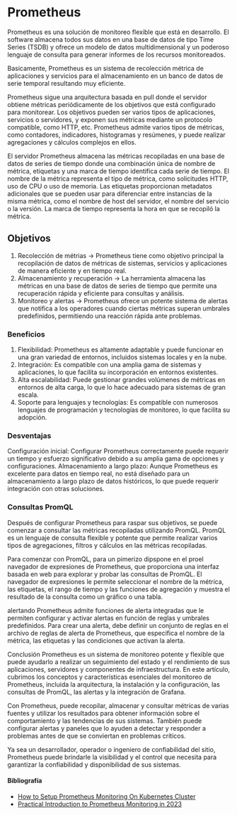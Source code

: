 # Prometheus

Prometheus es una solución de monitoreo flexible que está en desarrollo. El software almacena todos sus datos en una base de datos de tipo Time Series (TSDB) y ofrece un modelo de datos multidimensional y un poderoso lenguaje de consulta para generar informes de los recursos monitoreados.

Basicamente, Prometheus es un sistema de recolección métrica de aplicaciones y servicios para el almacenamiento en un banco de datos de serie temporal resultando muy eficiente.

Prometheus sigue una arquitectura basada en pull donde el servidor obtiene métricas periódicamente de los objetivos que está configurado para monitorear. Los objetivos pueden ser varios tipos de aplicaciones, servicios o servidores, y exponen sus métricas mediante un protocolo compatible, como HTTP, etc. Prometheus admite varios tipos de métricas, como contadores, indicadores, histogramas y resúmenes, y puede realizar agregaciones y cálculos complejos en ellos.

El servidor Prometheus almacena las métricas recopiladas en una base de datos de series de tiempo donde una combinación única de nombre de métrica, etiquetas y una marca de tiempo identifica cada serie de tiempo. El nombre de la métrica representa el tipo de métrica, como solicitudes HTTP, uso de CPU o uso de memoria. Las etiquetas proporcionan metadatos adicionales que se pueden usar para diferenciar entre instancias de la misma métrica, como el nombre de host del servidor, el nombre del servicio o la versión. La marca de tiempo representa la hora en que se recopiló la métrica.

## Objetivos

1. Recolección de métrias $\rightarrow$ Prometheus tiene como objetivo principal la recopilación de datos de métricas de sistemas, servicios y aplicaciones de manera eficiente y en tiempo real.
2. Almacenamiento y recuperación $\rightarrow$ La herramienta almacena las métricas en una base de datos de series de tiempo que permite una recuperación rápida y eficiente para consultas y análisis.
3. Monitoreo y alertas $\rightarrow$ Prometheus ofrece un potente sistema de alertas que notifica a los operadores cuando ciertas métricas superan umbrales predefinidos, permitiendo una reacción rápida ante problemas.

### Beneficios

1. Flexibilidad: Prometheus es altamente adaptable y puede funcionar en una gran variedad de entornos, incluidos sistemas locales y en la nube.
2. Integración: Es compatible con una amplia gama de sistemas y aplicaciones, lo que facilita su incorporación en entornos existentes.
3. Alta escalabilidad: Puede gestionar grandes volúmenes de métricas en entornos de alta carga, lo que lo hace adecuado para sistemas de gran escala.
4. Soporte para lenguajes y tecnologías: Es compatible con numerosos lenguajes de programación y tecnologías de monitoreo, lo que facilita su adopción.

### Desventajas

Configuración inicial: Configurar Prometheus correctamente puede requerir un tiempo y esfuerzo significativo debido a su amplia gama de opciones y configuraciones.
Almacenamiento a largo plazo: Aunque Prometheus es excelente para datos en tiempo real, no está diseñado para un almacenamiento a largo plazo de datos históricos, lo que puede requerir integración con otras soluciones.

### Consultas PromQL

Después de configurar Prometheus para raspar sus objetivos, se puede comenzar a consultar las métricas recopiladas utilizando PromQL. PromQL es un lenguaje de consulta flexible y potente que permite realizar varios tipos de agregaciones, filtros y cálculos en las métricas recopiladas.

Para comenzar con PromQL,  para un pimerizo dipspone en el proel navegador de expresiones de Prometheus, que proporciona una interfaz basada en web para explorar y probar las consultas de PromQL. El navegador de expresiones le permite seleccionar el nombre de la métrica, las etiquetas, el rango de tiempo y las funciones de agregación y muestra el resultado de la consulta como un gráfico o una tabla.

alertando
Prometheus admite funciones de alerta integradas que le permiten configurar y activar alertas en función de reglas y umbrales predefinidos. Para crear una alerta, debe definir un conjunto de reglas en el archivo de reglas de alerta de Prometheus, que especifica el nombre de la métrica, las etiquetas y las condiciones que activan la alerta.

Conclusión
Prometheus es un sistema de monitoreo potente y flexible que puede ayudarlo a realizar un seguimiento del estado y el rendimiento de sus aplicaciones, servidores y componentes de infraestructura. En este artículo, cubrimos los conceptos y características esenciales del monitoreo de Prometheus, incluida la arquitectura, la instalación y la configuración, las consultas de PromQL, las alertas y la integración de Grafana.

Con Prometheus, puede recopilar, almacenar y consultar métricas de varias fuentes y utilizar los resultados para obtener información sobre el comportamiento y las tendencias de sus sistemas. También puede configurar alertas y paneles que lo ayuden a detectar y responder a problemas antes de que se conviertan en problemas críticos.

Ya sea un desarrollador, operador o ingeniero de confiabilidad del sitio, Prometheus puede brindarle la visibilidad y el control que necesita para garantizar la confiabilidad y disponibilidad de sus sistemas.

#### Bibliografía

- [How to Setup Prometheus Monitoring On Kubernetes Cluster](https://devopscube.com/setup-prometheus-monitoring-on-kubernetes/)
- [Practical Introduction to Prometheus Monitoring in 2023](https://www.statuspal.io/blog/2023-2-23-practical-introduction-to-prometheus-monitoring-in-2023)